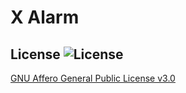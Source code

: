 # X Alarm




License ![License](https://img.shields.io/badge/license-AGPL%20v3.0-blue.svg)
--------
[GNU Affero General Public License v3.0](https://github.com/Loop-X/X-Alarm/blob/master/LICENSE.txt)